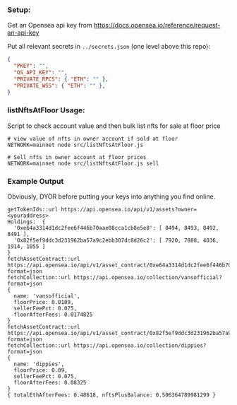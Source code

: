 ### Setup:

Get an Opensea api key from https://docs.opensea.io/reference/request-an-api-key

Put all relevant secrets in `../secrets.json` (one level above this repo):

```json
{
  "PKEY": "",
  "OS_API_KEY": "",
  "PRIVATE_RPCS": { "ETH": "" },
  "PRIVATE_WSS": { "ETH": "" },
}
```

### listNftsAtFloor Usage:

Script to check account value and then bulk list nfts for sale at floor price

```shell
# view value of nfts in owner account if sold at floor
NETWORK=mainnet node src/listNftsAtFloor.js
```

```shell
# Sell nfts in owner account at floor prices
NETWORK=mainnet node src/listNftsAtFloor.js sell
```

### Example Output

Obviously, DYOR before putting your keys into anything you find online.

```
getTokenIds::url https://api.opensea.io/api/v1/assets?owner=<youraddress>
Holdings:  {
  '0xe64a3314d1dc2fee6f446b70aae08cca1cb8e5e8': [ 8494, 8493, 8492, 8491 ],
  '0x82f5ef9ddc3d231962ba57a9c2ebb307dc8d26c2': [ 7920, 7888, 4036, 1914, 1055 ]
}
fetchAssetContract::url https://api.opensea.io/api/v1/asset_contract/0xe64a3314d1dc2fee6f446b70aae08cca1cb8e5e8?format=json
fetchCollection::url https://api.opensea.io/collection/vansofficial?format=json
{
  name: 'vansofficial',
  floorPrice: 0.0189,
  sellerFeePct: 0.075,
  floorAfterFees: 0.0174825
}
fetchAssetContract::url https://api.opensea.io/api/v1/asset_contract/0x82f5ef9ddc3d231962ba57a9c2ebb307dc8d26c2?format=json
fetchCollection::url https://api.opensea.io/collection/dippies?format=json
{
  name: 'dippies',
  floorPrice: 0.09,
  sellerFeePct: 0.075,
  floorAfterFees: 0.08325
}
{ totalEthAfterFees: 0.48618, nftsPlusBalance: 0.506364789981299 }
```
